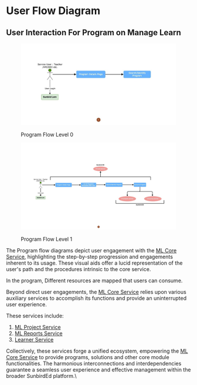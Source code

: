 # User Flow Diagram

## User Interaction For Program on Manage Learn

<figure><img src="../../../../.gitbook/assets/program-flow1-lvl1.jpeg" alt=""><figcaption><p>Program Flow Level 0</p></figcaption></figure>

<figure><img src="../../../../.gitbook/assets/program-flow1-lvl2.jpeg" alt=""><figcaption><p>Program Flow Level 1</p></figcaption></figure>

The Program flow diagrams depict user engagement with the [ML Core Service](./), highlighting the step-by-step progression and engagements inherent to its usage. These visual aids offer a lucid representation of the user's path and the procedures intrinsic to the core service.

In the program, Different resources are mapped that users can consume.

Beyond direct user engagements, the [ML Core Service](./) relies upon various auxiliary services to accomplish its functions and provide an uninterrupted user experience.

These services include:

1. [ML Project Service](../ml-project-service/)
2. [ML Reports Service](../ml-report-service/)
3. [Learner Service](https://lern.sunbird.org/learn/readme)

Collectively, these services forge a unified ecosystem, empowering the [ML Core Service](./) to provide programs, solutions and other core module functionalities. The harmonious interconnections and interdependencies guarantee a seamless user experience and effective management within the broader SunbirdEd platform.\\
